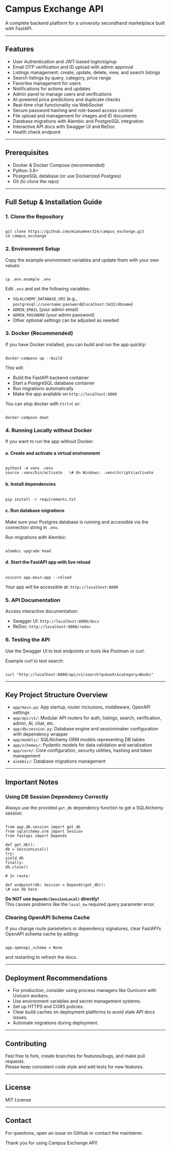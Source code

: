 # Campus Exchange API

A complete backend platform for a university secondhand marketplace built with FastAPI.

---

## Features

- User Authentication and JWT-based login/signup
- Email OTP verification and ID upload with admin approval
- Listings management: create, update, delete, view, and search listings
- Search listings by query, category, price range
- Favorites management for users
- Notifications for actions and updates
- Admin panel to manage users and verifications
- AI-powered price predictions and duplicate checks
- Real-time chat functionality via WebSocket
- Secure password hashing and role-based access control
- File upload and management for images and ID documents
- Database migrations with Alembic and PostgreSQL integration
- Interactive API docs with Swagger UI and ReDoc
- Health check endpoint

---

## Prerequisites

- Docker & Docker Compose (recommended)
- Python 3.8+
- PostgreSQL database (or use Dockerized Postgres)
- Git (to clone the repo)

---

## Full Setup & Installation Guide

### 1. Clone the Repository

```

git clone https://github.com/mianameer314/campus_exchange.git
cd campus_exchange

```

### 2. Environment Setup

Copy the example environment variables and update them with your own values:

```

cp .env.example .env

```

Edit `.env` and set the following variables:

- `SQLALCHEMY_DATABASE_URI` (e.g., `postgresql://username:password@localhost:5432/dbname`)
- `ADMIN_EMAIL` (your admin email)
- `ADMIN_PASSWORD` (your admin password)
- Other optional settings can be adjusted as needed

### 3. Docker (Recommended)

If you have Docker installed, you can build and run the app quickly:

```

docker-compose up --build

```

This will:

- Build the FastAPI backend container
- Start a PostgreSQL database container
- Run migrations automatically
- Make the app available on `http://localhost:8000`

You can stop docker with `Ctrl+C` or:

```

docker-compose down

```

### 4. Running Locally without Docker

If you want to run the app without Docker:

#### a. Create and activate a virtual environment

```

python3 -m venv .venv
source .venv/bin/activate   \# On Windows: .venv\Scripts\activate

```

#### b. Install dependencies

```

pip install -r requirements.txt

```

#### c. Run database migrations

Make sure your Postgres database is running and accessible via the connection string in `.env`.

Run migrations with Alembic:

```

alembic upgrade head

```

#### d. Start the FastAPI app with live reload

```

uvicorn app.main:app --reload

```

Your app will be accessible at: `http://localhost:8000`

### 5. API Documentation

Access interactive documentation:

- Swagger UI: `http://localhost:8000/docs`
- ReDoc: `http://localhost:8000/redoc`

### 6. Testing the API

Use the Swagger UI to test endpoints or tools like Postman or curl.

Example curl to test search:

```

curl "http://localhost:8000/api/v1/search?q=book\&category=Books"

```

---

## Key Project Structure Overview

- `app/main.py`: App startup, router inclusions, middleware, OpenAPI settings
- `app/api/v1/`: Modular API routers for auth, listings, search, verification, admin, AI, chat, etc.
- `app/db/session.py`: Database engine and sessionmaker configuration with dependency wrapper
- `app/models/`: SQLAlchemy ORM models representing DB tables
- `app/schemas/`: Pydantic models for data validation and serialization
- `app/core/`: Core configuration, security utilities, hashing and token management
- `alembic/`: Database migrations management

---

## Important Notes

### Using DB Session Dependency Correctly

Always use the provided `get_db` dependency function to get a SQLAlchemy session:

```

from app.db.session import get_db
from sqlalchemy.orm import Session
from fastapi import Depends

def get_db():
db = SessionLocal()
try:
yield db
finally:
db.close()

# In route:

def endpoint(db: Session = Depends(get_db)):
\# use db here

```

**Do NOT use `Depends(SessionLocal)` directly!**  
This causes problems like the `local_kw` required query parameter error.

### Clearing OpenAPI Schema Cache

If you change route parameters or dependency signatures, clear FastAPI’s OpenAPI schema cache by adding:

```

app.openapi_schema = None

```

and restarting to refresh the docs.

---

## Deployment Recommendations

- For production, consider using process managers like Gunicorn with Uvicorn workers.
- Use environment variables and secret management systems.
- Set up HTTPS and CORS policies.
- Clear build caches on deployment platforms to avoid stale API docs issues.
- Automate migrations during deployment.

---

## Contributing

Feel free to fork, create branches for features/bugs, and make pull requests.  
Please keep consistent code style and add tests for new features.

---

## License

MIT License

---

## Contact

For questions, open an issue on GitHub or contact the maintainer.

Thank you for using Campus Exchange API!
```

